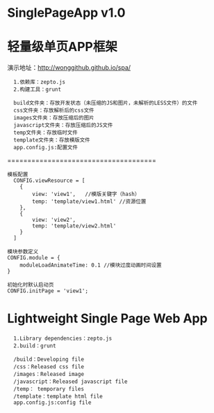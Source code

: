 SinglePageApp v1.0
=============

  <h1>轻量级单页APP框架</h1>
  
  演示地址：http://wonggithub.github.io/spa/
        
      1.依赖库：zepto.js
      2.构建工具：grunt
      
      build文件夹：存放开发状态（未压缩的JS和图片，未解析的LESS文件）的文件
      css文件夹：存放解析后的css文件
      images文件夹：存放压缩后的图片
      javascript文件夹：存放压缩后的JS文件
      temp文件夹：存放临时文件
      template文件夹：存放模版文件
      app.config.js:配置文件
 =====================================     
      
    模板配置
      CONFIG.viewResource = [ 
        {
            view: 'view1',   //模版关键字（hash）
            temp: 'template/view1.html' //资源位置
        },
        {
            view: 'view2',
            temp: 'template/view2.html'
        }
      ]

    模块参数定义
    CONFIG.module = {
        moduleLoadAnimateTime: 0.1 //模块过度动画时间设置
    }

    初始化时默认启动页
    CONFIG.initPage = 'view1';
      
<h1>Lightweight Single Page Web App</h1>

      1.Library dependencies：zepto.js
      2.build：grunt

      /build：Developing file
      /css：Released css file
      /images：Released image
      /javascript：Released javascript file
      /temp： temporary files
      /template：template html file
      app.config.js:config file

